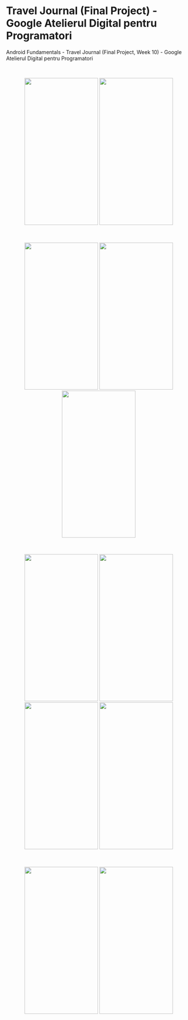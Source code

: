 # Travel Journal (Final Project) - Google Atelierul Digital pentru Programatori

Android Fundamentals - Travel Journal (Final Project, Week 10) - Google Atelierul Digital pentru Programatori

<br />
<p align="center">
    <img src="https://i.imgur.com/JLi23iI.jpg" width="200" height="400"/>
    <img src="https://i.imgur.com/tF6NXJz.jpg" width="200" height="400"/>
</p>
<br />
<p align="center">
    <img src="https://i.imgur.com/sjlB04B.jpg" width="200" height="400"/>
    <img src="https://i.imgur.com/QLzzVdX.jpg" width="200" height="400"/>
    <img src="https://i.imgur.com/ZViD2Wt.jpg" width="200" height="400"/>
</p>
<br />
<p align="center">
    <img src="https://i.imgur.com/v8i6pX8.jpg" width="200" height="400"/>
    <img src="https://i.imgur.com/XJ498HA.jpg" width="200" height="400"/>
    <img src="https://i.imgur.com/OkmocSG.jpg" width="200" height="400"/>
    <img src="https://i.imgur.com/xyRuqqZ.jpg" width="200" height="400"/>
</p>
<br />
<p align="center">
    <img src="https://i.imgur.com/P1SGQxr.jpg" width="200" height="400"/>
    <img src="https://i.imgur.com/YyEZtjg.jpg" width="200" height="400"/>
</p>
